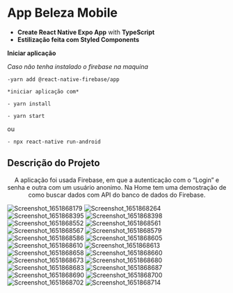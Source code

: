 # App Beleza Mobile

- **Create React Native Expo App** with **TypeScript**
- **Estilização feita com Styled Components**


**Iniciar aplicação**

*Caso não tenha instalado o firebase na maquina*

    -yarn add @react-native-firebase/app
	
	*iniciar aplicação com*
	
    - yarn install 

    - yarn start

ou 

	- npx react-native run-android

## Descrição do Projeto
<p align="center">
  A aplicação foi usada Firebase, em que a autenticação com o “Login” e senha e outra com um usuário anonimo. Na Home tem uma demostração de como buscar dados com API do banco de dados do Firebase. 
</p>















![Screenshot_1651868179](https://user-images.githubusercontent.com/98027423/167214018-cbe1afef-c23b-45bd-ad4b-0fa9b574b41f.png)
![Screenshot_1651868264](https://user-images.githubusercontent.com/98027423/167214022-ca309054-0d66-4d9a-97b0-a5d56a08b11b.png)
![Screenshot_1651868395](https://user-images.githubusercontent.com/98027423/167214023-efd64421-bcb3-468a-a7c9-c1be247ce7b8.png)
![Screenshot_1651868398](https://user-images.githubusercontent.com/98027423/167214025-92d38502-4afa-41c6-a1dd-7ad885a2382e.png)
![Screenshot_1651868552](https://user-images.githubusercontent.com/98027423/167214026-6ded1d21-e8aa-4caf-bb5f-829355d39780.png)
![Screenshot_1651868561](https://user-images.githubusercontent.com/98027423/167214027-d91ac335-21ac-439f-b68d-6e0c9446f9d0.png)
![Screenshot_1651868567](https://user-images.githubusercontent.com/98027423/167214028-6b95e8fa-60ba-4044-abf6-afe877feda35.png)
![Screenshot_1651868579](https://user-images.githubusercontent.com/98027423/167214031-f8a36d75-b3e1-401f-af74-b3a43a8e5505.png)
![Screenshot_1651868586](https://user-images.githubusercontent.com/98027423/167214033-63d729a7-12cd-4d8f-b65b-956673acf7ca.png)
![Screenshot_1651868605](https://user-images.githubusercontent.com/98027423/167214035-ae10a295-73d1-410c-9261-69bfe77a4248.png)
![Screenshot_1651868610](https://user-images.githubusercontent.com/98027423/167214037-75cb1e01-0f51-4d37-bed5-2dbbb1d410ce.png)
![Screenshot_1651868613](https://user-images.githubusercontent.com/98027423/167214040-c95e6aa8-8552-44f7-9455-31cce4cae3f8.png)
![Screenshot_1651868658](https://user-images.githubusercontent.com/98027423/167214043-0d201493-fbf0-499b-bfaf-3af69275080e.png)
![Screenshot_1651868660](https://user-images.githubusercontent.com/98027423/167214046-f1b6a4b8-6021-4999-8d98-c1e2725489cc.png)
![Screenshot_1651868673](https://user-images.githubusercontent.com/98027423/167214049-1b98f48a-97d6-44d0-beac-199ef6e7636f.png)
![Screenshot_1651868680](https://user-images.githubusercontent.com/98027423/167214050-4efb4e4b-6c3d-4439-95b4-66bf347015e2.png)
![Screenshot_1651868683](https://user-images.githubusercontent.com/98027423/167214054-cda30f35-8095-4e93-a123-7142a54c4fe0.png)
![Screenshot_1651868687](https://user-images.githubusercontent.com/98027423/167214055-9f22ba02-8252-4258-bd66-7891979c023f.png)
![Screenshot_1651868690](https://user-images.githubusercontent.com/98027423/167214056-87c42cc3-d167-4d91-964c-bfc3462a11b1.png)
![Screenshot_1651868700](https://user-images.githubusercontent.com/98027423/167214058-1e356ddd-0b8d-40a8-ac31-56bd75dc3648.png)
![Screenshot_1651868702](https://user-images.githubusercontent.com/98027423/167214059-031ac488-7e71-46f1-8916-74cf0821bf7d.png)
![Screenshot_1651868714](https://user-images.githubusercontent.com/98027423/167214061-232943b6-b6b6-44fa-b681-b74b9856e23b.png)























